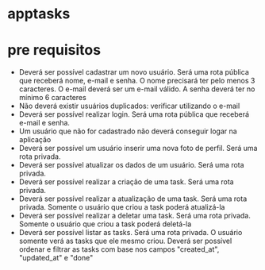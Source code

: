 # apptasks

# pre requisitos
- Deverá ser possível cadastrar um novo usuário. Será uma rota pública que receberá nome, e-mail e senha. O nome precisará ter pelo menos 3 caracteres. O e-mail deverá ser um e-mail válido. A senha deverá ter no mínimo 6 caracteres
- Não deverá existir usuários duplicados: verificar utilizando o e-mail
- Deverá ser possível realizar login. Será uma rota pública que receberá e-mail e senha.
- Um usuário que não for cadastrado não deverá conseguir logar na aplicação
- Deverá ser possível um usuário inserir uma nova foto de perfil. Será uma rota privada.
- Deverá ser possível atualizar os dados de um usuário. Será uma rota privada.
- Deverá ser possível realizar a criação de uma task. Será uma rota privada.
- Deverá ser possível realizar a atualização de uma task. Será uma rota privada. Somente o usuário que criou a task poderá atualizá-la
- Deverá ser possível realizar a deletar uma task. Será uma rota privada. Somente o usuário que criou a task poderá deletá-la
- Deverá ser possível listar as tasks. Será uma rota privada. O usuário somente verá as tasks que ele mesmo criou. Deverá ser possível ordenar e filtrar as tasks com base nos campos "created_at", "updated_at" e "done"
